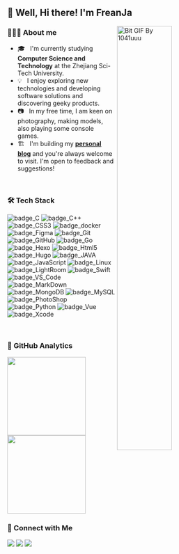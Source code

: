 ## 👋 Well, Hi there! I'm FreanJa

<!-- 
**FreanJa/FreanJA** is a ✨ _special_ ✨ repository because its `README.md` (this file) appears on your GitHub profile.

Here are some ideas to get you started:

- 🔭 I’m currently working on ...
- 🌱 I’m currently learning ...
- 👯 I’m looking to collaborate on ...
- 🤔 I’m looking for help with ...
- 💬 Ask me about ...
- 📫 How to reach me: ...
- 😄 Pronouns: ...
- ⚡ Fun fact: ... -->

[<img alt="Bit GIF By 1041uuu" src="https://pic.freanja.cn/images/2022/02/18/tumblr_59c0e667f30db3876e806391b1ad1f46_762266ba_500.gif" width="50%" align="right" />](https://www.tumblr.com/blog/view/1041uuu)

### 🧑🏻‍💻&nbsp;About me

- 🎓 &nbsp; I'm currently studying **Computer Science and Technology** at the Zhejiang Sci-Tech University.
- 💡 &nbsp; I enjoy exploring new technologies and developing software solutions and discovering geeky products.
- 📷 &nbsp; In my free time, I am keen on photography, making models, also playing some console games.
- 🏗 &nbsp; I'm building my **[personal blog](https://blog.freanja.cn)** and you're always welcome to visit. I'm open to feedback and suggestions!
</br>

### 🛠&nbsp;Tech Stack
![badge_C](https://img.shields.io/badge/-C-A8B9CC?style=flat&logo=c&logoColor=ffffff)
![badge_C++](https://img.shields.io/badge/-C++-00599C?style=flat&logo=c%2B%2B&logoColor=ffffff)
![badge_CSS3](https://img.shields.io/badge/-CSS3-1572B6?style=flat&logo=css3&logoColor=ffffff)
![badge_docker](https://img.shields.io/badge/-Docker-2496ED?style=flat&logo=docker&logoColor=ffffff)
![badge_Figma](https://img.shields.io/badge/-Figma-47848F?style=flat&logo=figma&logoColor=ffffff)
![badge_Git](http://img.shields.io/badge/-Git-F05032?style=flat&logo=git&logoColor=ffffff)
![badge_GitHub](http://img.shields.io/badge/-GitHub-181717?style=flat&logo=github&logoColor=ffffff)
![badge_Go](https://img.shields.io/badge/-Go-00ADD8?style=flat&logo=go&logoColor=ffffff)
![badge_Hexo](https://img.shields.io/badge/-Hexo-E10098?style=flat&logo=hexo&logoColor=ffffff)
![badge_Html5](https://img.shields.io/badge/-HTML5-E34F26?style=flat&logo=html5&logoColor=ffffff)
![badge_Hugo](https://img.shields.io/badge/-Hugo-FF4088?style=flat&logo=hugo&logoColor=ffffff)
![badge_JAVA](https://img.shields.io/badge/-Java-007396?style=flat&logo=java&logoColor=ffffff)
![badge_JavaScript](https://img.shields.io/badge/-JavaScript-F7DF1E?style=flat&logo=javascript&logoColor=000000)
![badge_Linux](https://img.shields.io/badge/-Linux-FCC624?style=flat&logo=linux&logoColor=000000)
![badge_LightRoom](https://img.shields.io/badge/-LightRoom-2C2D72?style=flat&logo=AdobeLightroom&logoColor=ffffff)
![badge_Swift](https://img.shields.io/badge/-Swift-FA7343?style=flat&logo=swift&logoColor=ffffff)
![badge_VS_Code](http://img.shields.io/badge/-VS%20Code-007ACC?style=flat&logo=visual%20studio%20code&logoColor=ffffff)
![badge_MarkDown](https://img.shields.io/badge/-MarkDown-CC6699?style=flat&logo=Markdown&logoColor=ffffff)
![badge_MongoDB](https://img.shields.io/badge/-MongoDB-47A248?style=flat&logo=mongodb&logoColor=ffffff)
![badge_MySQL](https://img.shields.io/badge/-MySQL-4479A1?style=flat&logo=mysql&logoColor=ffffff)
![badge_PhotoShop](https://img.shields.io/badge/-PhotoShop-663399?style=flat&logo=AdobePhotoshop&logoColor=ffffff)
![badge_Python](https://img.shields.io/badge/-Python-3776AB?style=flat&logo=python&logoColor=ffffff)
![badge_Vue](https://img.shields.io/badge/-Vue.js-4FC08D?style=flat&logo=Vue.js&logoColor=ffffff)
![badge_Xcode](https://img.shields.io/badge/-Xcode-41CD52?style=flat&logo=xcode&logoColor=ffffff)

</br>

### 📡&nbsp;GitHub Analytics
<a href="https://github.com/FreanJa">
  <img height="180em" src="https://github-readme-stats-eight-theta.vercel.app/api?username=FreanJa&show_icons=true&theme=tokyonight&include_all_commits=true&count_private=true" align="left"/>
  <img height="180em" src="https://github-readme-stats-eight-theta.vercel.app/api/top-langs/?username=FreanJa&layout=compact&langs_count=8&theme=tokyonight" />
</a>

</br>

### 💫&nbsp;Connect with Me

[<img src="https://img.shields.io/badge/MyBlog-blog.freanja.cn-critical?style=flat&logo=about.me&logoColor=3498db">](https://blog.freanja.cn)&nbsp;[<img src="https://img.shields.io/badge/Email-freanja.l@gmail.com-critical?style=flat&logo=Gmail&logoColor=3498db">](mailto:freanja.l@gmail.com)&nbsp;[<img src="https://img.shields.io/badge/Github-FreanJa-critical?style=flat&logo=github&logoColor=3498db">](https://www.github.com/freanja)


